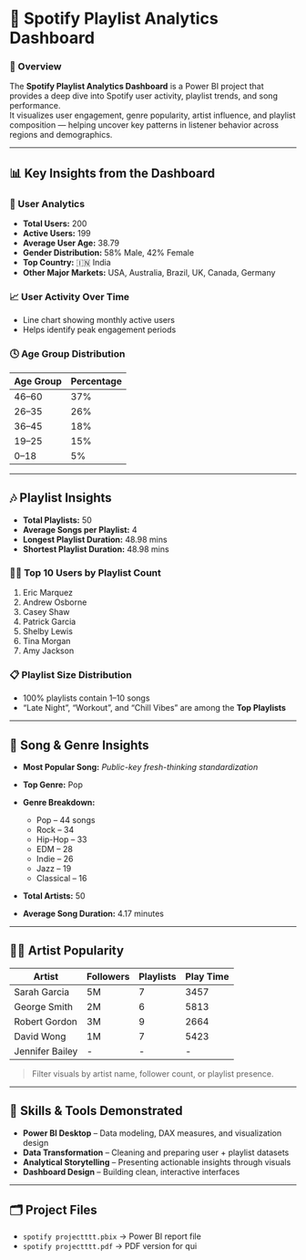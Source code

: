 

# 🎵 Spotify Playlist Analytics Dashboard

### 📘 Overview  
The **Spotify Playlist Analytics Dashboard** is a Power BI project that provides a deep dive into Spotify user activity, playlist trends, and song performance.  
It visualizes user engagement, genre popularity, artist influence, and playlist composition — helping uncover key patterns in listener behavior across regions and demographics.

---

## 📊 Key Insights from the Dashboard

### 🧍 User Analytics
- **Total Users:** 200  
- **Active Users:** 199  
- **Average User Age:** 38.79  
- **Gender Distribution:** 58% Male, 42% Female  
- **Top Country:** 🇮🇳 India  
- **Other Major Markets:** USA, Australia, Brazil, UK, Canada, Germany  

### 📈 User Activity Over Time  
- Line chart showing monthly active users  
- Helps identify peak engagement periods  

### 🕓 Age Group Distribution
| Age Group | Percentage |
|------------|-------------|
| 46–60 | 37% |
| 26–35 | 26% |
| 36–45 | 18% |
| 19–25 | 15% |
| 0–18 | 5% |

---

## 🎶 Playlist Insights
- **Total Playlists:** 50  
- **Average Songs per Playlist:** 4  
- **Longest Playlist Duration:** 48.98 mins  
- **Shortest Playlist Duration:** 48.98 mins  

### 🧑‍💻 Top 10 Users by Playlist Count
1. Eric Marquez  
2. Andrew Osborne  
3. Casey Shaw  
4. Patrick Garcia  
5. Shelby Lewis  
6. Tina Morgan  
7. Amy Jackson  

### 📋 Playlist Size Distribution  
- 100% playlists contain 1–10 songs  
- “Late Night”, “Workout”, and “Chill Vibes” are among the **Top Playlists**

---

## 🎼 Song & Genre Insights
- **Most Popular Song:** *Public-key fresh-thinking standardization*  
- **Top Genre:** Pop  
- **Genre Breakdown:**
  - Pop – 44 songs  
  - Rock – 34  
  - Hip-Hop – 33  
  - EDM – 28  
  - Indie – 26  
  - Jazz – 19  
  - Classical – 16  

- **Total Artists:** 50  
- **Average Song Duration:** 4.17 minutes  

---

## 🧑‍🎤 Artist Popularity
| Artist | Followers | Playlists | Play Time |
|--------|------------|-----------|------------|
| Sarah Garcia | 5M | 7 | 3457 |
| George Smith | 2M | 6 | 5813 |
| Robert Gordon | 3M | 9 | 2664 |
| David Wong | 1M | 7 | 5423 |
| Jennifer Bailey | - | - | - |

> Filter visuals by artist name, follower count, or playlist presence.

---

## 🧠 Skills & Tools Demonstrated
- **Power BI Desktop** – Data modeling, DAX measures, and visualization design  
- **Data Transformation** – Cleaning and preparing user + playlist datasets  
- **Analytical Storytelling** – Presenting actionable insights through visuals  
- **Dashboard Design** – Building clean, interactive interfaces  

---

## 🗂️ Project Files
- `spotify projectttt.pbix` → Power BI report file  
- `spotify projectttt.pdf` → PDF version for qui

